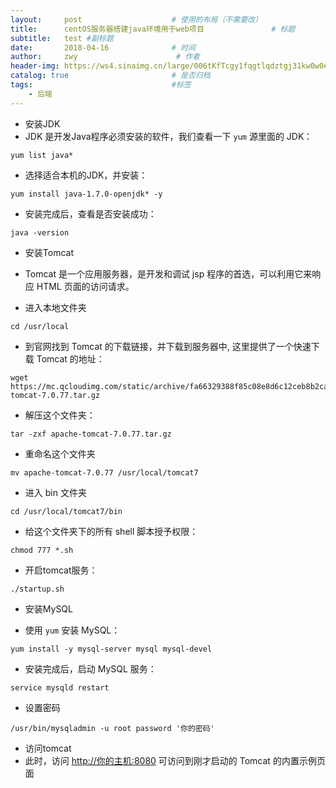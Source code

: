 ```yaml
---
layout:     post                    # 使用的布局（不需要改）
title:      centOS服务器搭建java环境用于web项目               # 标题
subtitle:   test #副标题
date:       2018-04-16              # 时间
author:     zwy                      # 作者
header-img: https://ws4.sinaimg.cn/large/006tKfTcgy1fqgtlqdztgj31kw0w0e81.jpg    #这篇文章标题背景图片
catalog: true                       # 是否归档
tags:                               #标签
    - 后端
---
```


- 安装JDK
- JDK 是开发Java程序必须安装的软件，我们查看一下 `yum` 源里面的 JDK：

```shell
yum list java*
```

- 选择适合本机的JDK，并安装：

```shell
yum install java-1.7.0-openjdk* -y
```

- 安装完成后，查看是否安装成功：

```shell
java -version
```

- 安装Tomcat
- Tomcat 是一个应用服务器，是开发和调试 jsp 程序的首选，可以利用它来响应 HTML 页面的访问请求。


- 进入本地文件夹

```shell
cd /usr/local
```

- 到官网找到 Tomcat 的下载链接，并下载到服务器中, 这里提供了一个快速下载 Tomcat 的地址：

```shell
wget https://mc.qcloudimg.com/static/archive/fa66329388f85c08e8d6c12ceb8b2ca3/apache-tomcat-7.0.77.tar.gz
```

- 解压这个文件夹：

```shell
tar -zxf apache-tomcat-7.0.77.tar.gz
```

- 重命名这个文件夹

```shell
mv apache-tomcat-7.0.77 /usr/local/tomcat7
```

- 进入 bin 文件夹

```shell
cd /usr/local/tomcat7/bin
```

- 给这个文件夹下的所有 shell 脚本授予权限：

```shell
chmod 777 *.sh
```

- 开启tomcat服务：

```shell
./startup.sh
```

- 安装MySQL


- 使用 `yum` 安装 MySQL：

```shell
yum install -y mysql-server mysql mysql-devel
```

- 安装完成后，启动 MySQL 服务：

```shell
service mysqld restart
```

- 设置密码

```shell
/usr/bin/mysqladmin -u root password '你的密码'
```

- 访问tomcat
- 此时，访问 [http://你的主机:8080]() 可访问到刚才启动的 Tomcat 的内置示例页面
